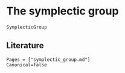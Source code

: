 # The symplectic group

```@docs
SymplecticGroup
```

## Literature

```@bibliography
Pages = ["symplectic_group.md"]
Canonical=false
```